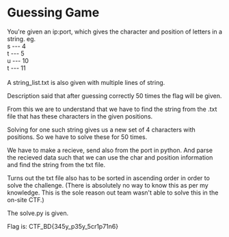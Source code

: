 
# Guessing Game

You're given an ip:port, which gives the character and position of letters in a string.
eg. <br>
s --- 4<br>
t --- 5<br>
u --- 10<br>
t --- 11<br>
<br>
A string_list.txt is also given with multiple lines of string.

Description said that after guessing correctly 50 times the flag will be given.

From this we are to understand that we have to find the string from the .txt file that has these characters in the given positions.

Solving for one such string gives us a new set of 4 characters with positions. So we have to solve these for 50 times.

We have to make a recieve, send also from the port in python. And parse the recieved data such that we can use the char and position information and find the string from the txt file.

Turns out the txt file also has to be sorted in ascending order in order to solve the challenge. (There is absolutely no way to know this as per my knowledge. This is the sole reason out team wasn't able to solve this in the on-site CTF.)

The solve.py is given.

Flag is: CTF_BD{345y_p35y_5cr1p71n6}
